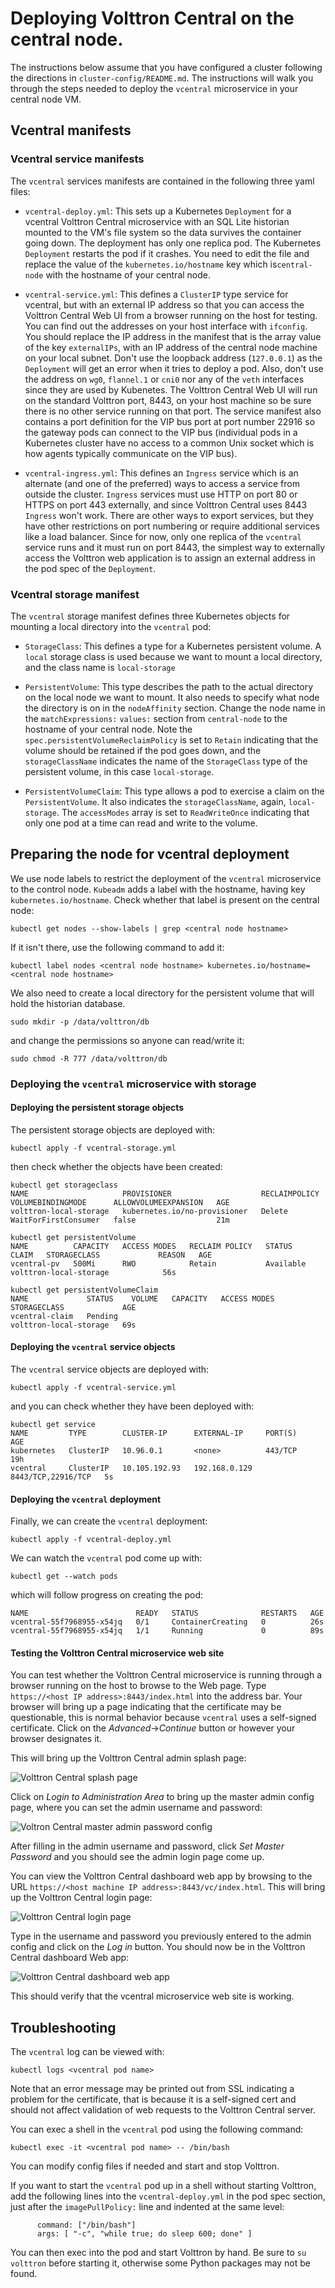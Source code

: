 # Deploying Volttron Central on the central node.

The instructions below assume that you have configured a cluster following the
directions in `cluster-config/README.md`. The instructions will walk 
you through the steps needed to deploy the `vcentral` microservice in 
your central node VM. 

## Vcentral manifests

### Vcentral service manifests

The `vcentral` services manifests are contained in the following three yaml files: 

- `vcentral-deploy.yml`: This sets up a Kubernetes `Deployment` for a vcentral Volttron Central microservice with an 
SQL Lite historian mounted to the VM's file system so the data survives the
container going down. The deployment has only one replica pod. The Kubernetes `Deployment` restarts the pod if it crashes. 
You need to edit the file and replace the value of the 
`kubernetes.io/hostname` key which is`central-node` 
with the hostname of your central node.

- `vcentral-service.yml`: This defines a `ClusterIP` type service for vcentral, but
with an external IP address so that you can access the Volttron Central 
Web UI from a 
browser running on the host for testing. You can find out the addresses on your host
interface with `ifconfig`. You should replace the IP address in
the manifest that is the array value of the key `externalIPs`, with an IP address of the central
node machine on your local subnet. Don't use the loopback address (`127.0.0.1`) as the `Deployment`
will get an error when it tries to deploy a pod. Also, don't use the address on `wg0`, `flannel.1`
or `cni0` nor any of the `veth` interfaces since they are used by Kubenetes.
The Volttron Central Web UI will run on the standard Volttron port,
8443, on your host machine so be sure there is no other service running on
that port. The service manifest also contains a port definition for the 
VIP bus port at port number 22916 so the gateway pods can connect to
the VIP bus (individual pods in a Kubernetes cluster have no access to a common Unix
socket which is how agents typically communicate on the VIP bus). 

- `vcentral-ingress.yml`: This defines an `Ingress` service which is an alternate (and one of the preferred) ways to access a service from outside the cluster. `Ingress` services must use HTTP on port 80 or HTTPS on port 443 externally,
and since Volttron Central uses 8443 `Ingress` won't work. There are other
ways to export services, but they have other restrictions on port
numbering or require additional services like a load balancer. Since for
now, only one replica of the `vcentral` service runs and it must run on
port 8443, the simplest way to externally access the Volttron web application
is to assign an external address in the pod spec of the `Deployment`.

### Vcentral storage manifest

The `vcentral` storage manifest defines three Kubernetes objects for mounting a 
local directory into the `vcentral` pod:

- `StorageClass`: This defines a type for a Kubernetes persistent volume. A `local` storage class is
used because we want to mount a local directory, and the class name is `local-storage`

- `PersistentVolume`: This type describes the path to the actual directory on the local node we 
want to mount. It also needs to specify what node the directory is on in the `nodeAffinity` section. 
Change the node name in the `matchExpressions:` `values:` section from
`central-node` to the hostname of your central node. 
Note the `spec.persistentVolumeReclaimPolicy` is set to `Retain`
indicating that the volume should be retained if the pod goes down, and the `storageClassName` indicates the name of the `StorageClass` type of the persistent volume, in this case `local-storage`.

- `PersistentVolumeClaim`: This type allows a pod to exercise a claim on the `PersistentVolume`. 
It also indicates 
the `storageClassName`, again, `local-storage`. The `accessModes` 
array is set to `ReadWriteOnce` indicating that
only one pod at a time can read and write to the volume.

## Preparing the node for vcentral deployment

We use node labels to restrict the deployment of the `vcentral` microservice to the control node. `Kubeadm` adds a label
with the hostname, having key `kubernetes.io/hostname`. Check whether that label is present on the central node:

	kubectl get nodes --show-labels | grep <central node hostname>
	
If it isn't there, use the following command to add it:

	kubectl label nodes <central node hostname> kubernetes.io/hostname=<central node hostname>
	
We also need to create a local directory for the persistent volume that will hold the historian database. 

	sudo mkdir -p /data/volttron/db
	
and change the permissions so anyone can read/write it:

	sudo chmod -R 777 /data/volttron/db
	
### Deploying the `vcentral` microservice with storage

#### Deploying the persistent storage objects

The persistent storage objects are deployed with:

	kubectl apply -f vcentral-storage.yml

then check whether the objects have been created:

	kubectl get storageclass
	NAME                     PROVISIONER                    RECLAIMPOLICY   VOLUMEBINDINGMODE      ALLOWVOLUMEEXPANSION   AGE
	volttron-local-storage   kubernetes.io/no-provisioner   Delete          WaitForFirstConsumer   false                  21m
	
	kubectl get persistentVolume
	NAME          CAPACITY   ACCESS MODES   RECLAIM POLICY   STATUS      CLAIM   STORAGECLASS             REASON   AGE
	vcentral-pv   500Mi      RWO            Retain           Available           volttron-local-storage            56s
	
	kubectl get persistentVolumeClaim
	NAME             STATUS    VOLUME   CAPACITY   ACCESS MODES   STORAGECLASS             AGE
	vcentral-claim   Pending                                      volttron-local-storage   69s

#### Deploying the `vcentral` service objects

The `vcentral` service objects are deployed with:

	kubectl apply -f vcentral-service.yml
	
and you can check whether they have been deployed with:


	kubectl get service
	NAME         TYPE        CLUSTER-IP      EXTERNAL-IP     PORT(S)              AGE
	kubernetes   ClusterIP   10.96.0.1       <none>          443/TCP              19h
	vcentral     ClusterIP   10.105.192.93   192.168.0.129   8443/TCP,22916/TCP   5s
	
#### Deploying the `vcentral` deployment

Finally, we can create the `vcentral` deployment:

	kubectl apply -f vcentral-deploy.yml
	
We can watch the `vcentral` pod come up with:

	kubectl get --watch pods
	
which will follow progress on creating the pod:

	NAME                        READY   STATUS              RESTARTS   AGE
	vcentral-55f7968955-x54jq   0/1     ContainerCreating   0          26s
	vcentral-55f7968955-x54jq   1/1     Running             0          89s

#### Testing the Volttron Central microservice web site

You can test whether the Volttron Central microservice is running through a 
browser running on the host to browse to the Web page. Type 
`https://<host IP address>:8443/index.html` into the address bar. Your 
browser will bring up a page indicating that the certificate may be 
questionable, this is normal behavior because `vcentral` uses a self-signed
certificate. Click on the *Advanced*->*Continue* button or however your
browser designates it.

This will bring up the Volttron Central admin splash page:

![Volttron Central splash page](image/vc-admin-splash.png)

Click on *Login to Administration Area* to bring up the master admin
config page, where you can set the admin username and password:

![Voltron Central master admin password config](image/vc-master-admin-pw-config.png)

After filling in the admin username and password, click *Set Master Password* and you should see the admin login page come up.

You can view the Volttron Central dashboard web app by browsing to the URL 
`https://<host machine IP address>:8443/vc/index.html`. This will bring up the Volttron Central login page:

![Volttron Central login page](image/vc-login.png)

Type in the username and password you previously entered to the admin config and click on the *Log in* 
button. You should now be in the Volttron Central dashboard Web app:

![Volttron Central dashboard web app](image/vc-dashboard.png)

This should verify that the vcentral microservice web site is working.

## Troubleshooting

The `vcentral` log can be viewed with:

	kubectl logs <vcentral pod name>
	
Note that an error message may be printed out from SSL indicating a problem for the certificate, that
is because it is a self-signed cert and should not affect validation of web requests to the
Volttron Central server.

You can exec a shell in the `vcentral` pod using the following command:

	kubectl exec -it <vcentral pod name> -- /bin/bash

You can modify config files if needed and start and stop Volttron.

If you want to start the `vcentral` pod up in a shell without starting Volttron, add the following lines
into the `vcentral-deploy.yml` in the pod spec section, just after the `imagePullPolicy:` line
and indented at the same level:

          command: ["/bin/bash"]
          args: [ "-c", "while true; do sleep 600; done" ]

You can then exec into the pod and start Volttron by hand. Be sure to `su volttron` before starting
it, otherwise some Python packages may not be found.









	
